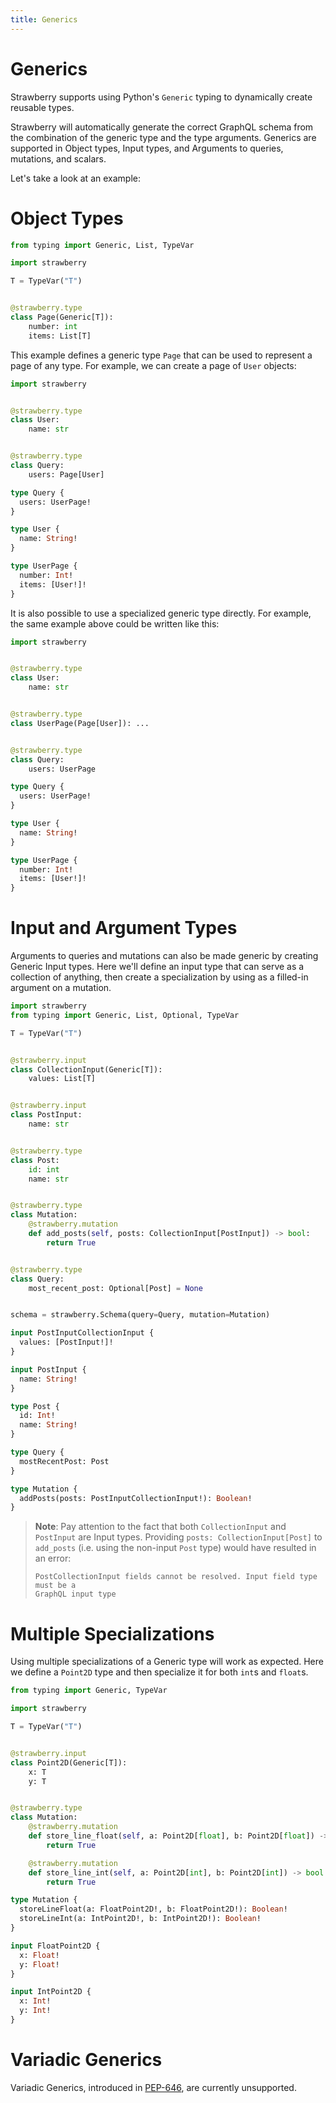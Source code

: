 ```yaml
---
title: Generics
---
```


# Generics

Strawberry supports using Python's `Generic` typing to dynamically create
reusable types.

Strawberry will automatically generate the correct GraphQL schema from the
combination of the generic type and the type arguments. Generics are supported
in Object types, Input types, and Arguments to queries, mutations, and scalars.

Let's take a look at an example:

# Object Types

```python
from typing import Generic, List, TypeVar

import strawberry

T = TypeVar("T")


@strawberry.type
class Page(Generic[T]):
    number: int
    items: List[T]
```

This example defines a generic type `Page` that can be used to represent a page
of any type. For example, we can create a page of `User` objects:

<CodeGrid>

```python
import strawberry


@strawberry.type
class User:
    name: str


@strawberry.type
class Query:
    users: Page[User]
```

```graphql
type Query {
  users: UserPage!
}

type User {
  name: String!
}

type UserPage {
  number: Int!
  items: [User!]!
}
```

</CodeGrid>

It is also possible to use a specialized generic type directly. For example, the
same example above could be written like this:

<CodeGrid>

```python
import strawberry


@strawberry.type
class User:
    name: str


@strawberry.type
class UserPage(Page[User]): ...


@strawberry.type
class Query:
    users: UserPage
```

```graphql
type Query {
  users: UserPage!
}

type User {
  name: String!
}

type UserPage {
  number: Int!
  items: [User!]!
}
```

</CodeGrid>

# Input and Argument Types

Arguments to queries and mutations can also be made generic by creating Generic
Input types. Here we'll define an input type that can serve as a collection of
anything, then create a specialization by using as a filled-in argument on a
mutation.

<CodeGrid>

```python
import strawberry
from typing import Generic, List, Optional, TypeVar

T = TypeVar("T")


@strawberry.input
class CollectionInput(Generic[T]):
    values: List[T]


@strawberry.input
class PostInput:
    name: str


@strawberry.type
class Post:
    id: int
    name: str


@strawberry.type
class Mutation:
    @strawberry.mutation
    def add_posts(self, posts: CollectionInput[PostInput]) -> bool:
        return True


@strawberry.type
class Query:
    most_recent_post: Optional[Post] = None


schema = strawberry.Schema(query=Query, mutation=Mutation)
```

```graphql
input PostInputCollectionInput {
  values: [PostInput!]!
}

input PostInput {
  name: String!
}

type Post {
  id: Int!
  name: String!
}

type Query {
  mostRecentPost: Post
}

type Mutation {
  addPosts(posts: PostInputCollectionInput!): Boolean!
}
```

</CodeGrid>

> **Note**: Pay attention to the fact that both `CollectionInput` and
> `PostInput` are Input types. Providing `posts: CollectionInput[Post]` to
> `add_posts` (i.e. using the non-input `Post` type) would have resulted in an
> error:
>
> ```
> PostCollectionInput fields cannot be resolved. Input field type must be a
> GraphQL input type
> ```

# Multiple Specializations

Using multiple specializations of a Generic type will work as expected. Here we
define a `Point2D` type and then specialize it for both `int`s and `float`s.

<CodeGrid>

```python
from typing import Generic, TypeVar

import strawberry

T = TypeVar("T")


@strawberry.input
class Point2D(Generic[T]):
    x: T
    y: T


@strawberry.type
class Mutation:
    @strawberry.mutation
    def store_line_float(self, a: Point2D[float], b: Point2D[float]) -> bool:
        return True

    @strawberry.mutation
    def store_line_int(self, a: Point2D[int], b: Point2D[int]) -> bool:
        return True
```

```graphql
type Mutation {
  storeLineFloat(a: FloatPoint2D!, b: FloatPoint2D!): Boolean!
  storeLineInt(a: IntPoint2D!, b: IntPoint2D!): Boolean!
}

input FloatPoint2D {
  x: Float!
  y: Float!
}

input IntPoint2D {
  x: Int!
  y: Int!
}
```

</CodeGrid>

# Variadic Generics

Variadic Generics, introduced in [PEP-646][pep-646], are currently unsupported.

[pep-646]: https://peps.python.org/pep-0646/
